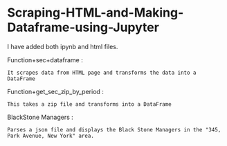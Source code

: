 # Scraping-HTML-and-Making-Dataframe-using-Jupyter

I have added both ipynb and html files.

 Function+sec+dataframe :

    It scrapes data from HTML page and transforms the data into a DataFrame

Function+get_sec_zip_by_period : 

    This takes a zip file and transforms into a DataFrame

BlackStone Managers : 
 
    Parses a json file and displays the Black Stone Managers in the "345, Park Avenue, New York" area.

